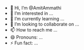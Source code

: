 - 👋 Hi, I’m @AmitAmmathi
- 👀 I’m interested in ...
- 🌱 I’m currently learning ...
- 💞️ I’m looking to collaborate on ...
- 📫 How to reach me ...
- 😄 Pronouns: ...
- ⚡ Fun fact: ...

<!---
AmitAmmathi/AmitAmmathi is a ✨ special ✨ repository because its `README.md` (this file) appears on your GitHub profile.
You can click the Preview link to take a look at your changes.
--->
